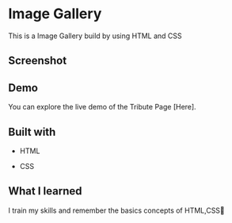 
# Image Gallery
This is a Image Gallery build by using HTML and CSS
## Screenshot


## Demo
You can explore the live demo of the Tribute Page [Here].


##  Built with
* HTML
+ CSS


## What I learned
I train my skills and remember the basics concepts of HTML,CSS🙂
